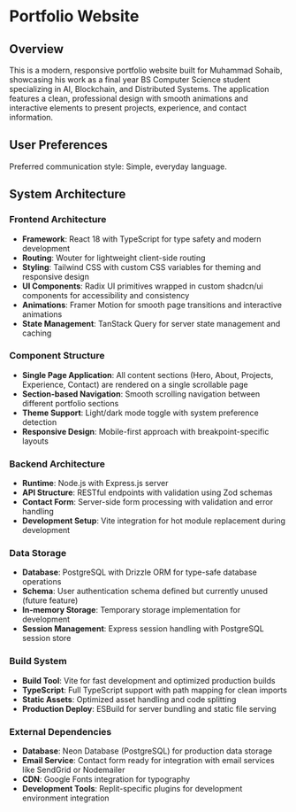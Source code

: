 # Portfolio Website

## Overview

This is a modern, responsive portfolio website built for Muhammad Sohaib, showcasing his work as a final year BS Computer Science student specializing in AI, Blockchain, and Distributed Systems. The application features a clean, professional design with smooth animations and interactive elements to present projects, experience, and contact information.

## User Preferences

Preferred communication style: Simple, everyday language.

## System Architecture

### Frontend Architecture
- **Framework**: React 18 with TypeScript for type safety and modern development
- **Routing**: Wouter for lightweight client-side routing
- **Styling**: Tailwind CSS with custom CSS variables for theming and responsive design
- **UI Components**: Radix UI primitives wrapped in custom shadcn/ui components for accessibility and consistency
- **Animations**: Framer Motion for smooth page transitions and interactive animations
- **State Management**: TanStack Query for server state management and caching

### Component Structure
- **Single Page Application**: All content sections (Hero, About, Projects, Experience, Contact) are rendered on a single scrollable page
- **Section-based Navigation**: Smooth scrolling navigation between different portfolio sections
- **Theme Support**: Light/dark mode toggle with system preference detection
- **Responsive Design**: Mobile-first approach with breakpoint-specific layouts

### Backend Architecture
- **Runtime**: Node.js with Express.js server
- **API Structure**: RESTful endpoints with validation using Zod schemas
- **Contact Form**: Server-side form processing with validation and error handling
- **Development Setup**: Vite integration for hot module replacement during development

### Data Storage
- **Database**: PostgreSQL with Drizzle ORM for type-safe database operations
- **Schema**: User authentication schema defined but currently unused (future feature)
- **In-memory Storage**: Temporary storage implementation for development
- **Session Management**: Express session handling with PostgreSQL session store

### Build System
- **Build Tool**: Vite for fast development and optimized production builds
- **TypeScript**: Full TypeScript support with path mapping for clean imports
- **Static Assets**: Optimized asset handling and code splitting
- **Production Deploy**: ESBuild for server bundling and static file serving

### External Dependencies
- **Database**: Neon Database (PostgreSQL) for production data storage
- **Email Service**: Contact form ready for integration with email services like SendGrid or Nodemailer
- **CDN**: Google Fonts integration for typography
- **Development Tools**: Replit-specific plugins for development environment integration